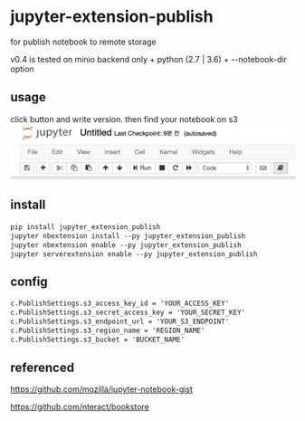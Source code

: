# jupyter-extension-publish

for publish notebook to remote storage

v0.4 is tested on minio backend only + python (2.7 | 3.6) + --notebook-dir option

## usage
click button and write version.
then find your notebook on s3
![Screenshot](docs/screenshot.png)


## install
```
pip install jupyter_extension_publish
jupyter nbextension install --py jupyter_extension_publish
jupyter nbextension enable --py jupyter_extension_publish
jupyter serverextension enable --py jupyter_extension_publish
```

## config
```
c.PublishSettings.s3_access_key_id = 'YOUR_ACCESS_KEY'
c.PublishSettings.s3_secret_access_key = 'YOUR_SECRET_KEY'
c.PublishSettings.s3_endpoint_url = 'YOUR_S3_ENDPOINT'
c.PublishSettings.s3_region_name = 'REGION_NAME'
c.PublishSettings.s3_bucket = 'BUCKET_NAME'
```

## referenced
https://github.com/mozilla/jupyter-notebook-gist

https://github.com/nteract/bookstore
